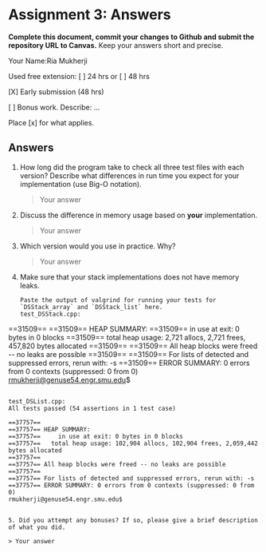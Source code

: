 # Assignment 3: Answers

**Complete this document, commit your changes to Github and submit the repository URL to Canvas.** Keep your answers short and precise.

Your Name:Ria Mukherji

Used free extension: [ ] 24 hrs or [ ] 48 hrs

[X] Early submission (48 hrs)

[ ] Bonus work. Describe: ...

Place [x] for what applies.


## Answers
1. How long did the program take to check all three test files with each version?  Describe what differences in run time you expect for your implementation (use Big-O notation).

   > Your answer

2. Discuss the difference in memory usage based on **your** implementation.

   > Your answer

3. Which version would you use in practice. Why?

   > Your answer

4. Make sure that your stack implementations does not have memory leaks.

   ```
   Paste the output of valgrind for running your tests for `DSStack_array` and `DSStack_list` here. 
   test_DSStack.cpp: 
 ==31509== 
==31509== HEAP SUMMARY:
==31509==     in use at exit: 0 bytes in 0 blocks
==31509==   total heap usage: 2,721 allocs, 2,721 frees, 457,820 bytes allocated
==31509== 
==31509== All heap blocks were freed -- no leaks are possible
==31509== 
==31509== For lists of detected and suppressed errors, rerun with: -s
==31509== ERROR SUMMARY: 0 errors from 0 contexts (suppressed: 0 from 0)
rmukherji@genuse54.engr.smu.edu$ 
   ```

test_DSList.cpp: 
All tests passed (54 assertions in 1 test case)

==37757== 
==37757== HEAP SUMMARY:
==37757==     in use at exit: 0 bytes in 0 blocks
==37757==   total heap usage: 102,904 allocs, 102,904 frees, 2,059,442 bytes allocated
==37757== 
==37757== All heap blocks were freed -- no leaks are possible
==37757== 
==37757== For lists of detected and suppressed errors, rerun with: -s
==37757== ERROR SUMMARY: 0 errors from 0 contexts (suppressed: 0 from 0)
rmukherji@genuse54.engr.smu.edu$ 


5. Did you attempt any bonuses? If so, please give a brief description of what you did.

   > Your answer
